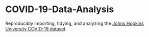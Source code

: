 # COVID-19-Data-Analysis
Reproducibly importing, tidying, and analyzing the [Johns Hopkins University COVID-19 dataset](https://raw.githubusercontent.com/CSSEGISandData/COVID-19/master/csse_covid_19_data/csse_covid_19_time_series/).
